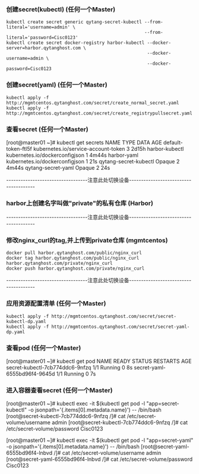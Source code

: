 ### 创建secret(kubectl) (任何一个Master)
```shell
kubectl create secret generic qytang-secret-kubectl --from-literal='username=admin' \
                                                    --from-literal='password=Cisc0123'
kubectl create secret docker-registry harbor-kubectl --docker-server=harbor.qytanghost.com \
                                                     --docker-username=admin \
                                                     --docker-password=Cisc0123

```


### 创建secret(yaml) (任何一个Master)
```shell
kubectl apply -f http://mgmtcentos.qytanghost.com/secret/create_normal_secret.yaml
kubectl apply -f http://mgmtcentos.qytanghost.com/secret/create_registrypullsecret.yaml

```


### 查看secret (任何一个Master)
[root@master01 ~]# kubectl get secrets
NAME                    TYPE                                  DATA   AGE
default-token-ftl5f     kubernetes.io/service-account-token   3      2d15h
harbor-kubectl          kubernetes.io/dockerconfigjson        1      4m44s
harbor-yaml             kubernetes.io/dockerconfigjson        1      21s
qytang-secret-kubectl   Opaque                                2      4m44s
qytang-secret-yaml      Opaque                                2      24s


----------------------------------注意此处切换设备--------------------------------------

### harbor上创建名字叫做"private"的私有仓库 (Harbor)

----------------------------------注意此处切换设备--------------------------------------

### 修改nginx_curl的tag,并上传到private仓库  (mgmtcentos)
```shell script
docker pull harbor.qytanghost.com/public/nginx_curl
docker tag harbor.qytanghost.com/public/nginx_curl harbor.qytanghost.com/private/nginx_curl
docker push harbor.qytanghost.com/private/nginx_curl

```

----------------------------------注意此处切换设备--------------------------------------

### 应用资源配置清单 (任何一个Master)
```shell script
kubectl apply -f http://mgmtcentos.qytanghost.com/secret/secret-kubectl-dp.yaml
kubectl apply -f http://mgmtcentos.qytanghost.com/secret/secret-yaml-dp.yaml

```

### 查看pod (任何一个Master)
[root@master01 ~]# kubectl get pod
NAME                                         READY   STATUS    RESTARTS   AGE
secret-kubectl-7cb774ddc6-9nfzq              1/1     Running   0          8s
secret-yaml-6555bd96f4-9645d                 1/1     Running   0          7s

### 进入容器查看secret (任何一个Master)
[root@master01 ~]# kubectl exec -it $(kubectl get pod -l "app=secret-kubectl" -o jsonpath='{.items[0].metadata.name}') -- /bin/bash
[root@secret-kubectl-7cb774ddc6-9nfzq /]# cat /etc/secret-volume/username
admin
[root@secret-kubectl-7cb774ddc6-9nfzq /]# cat /etc/secret-volume/password
Cisc0123

[root@master01 ~]# kubectl exec -it $(kubectl get pod -l "app=secret-yaml" -o jsonpath='{.items[0].metadata.name}') -- /bin/bash
[root@secret-yaml-6555bd96f4-lnbvd /]# cat /etc/secret-volume/username
admin
[root@secret-yaml-6555bd96f4-lnbvd /]# cat /etc/secret-volume/password
Cisc0123

